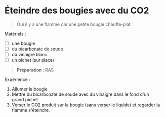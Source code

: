 # Éteindre des bougies avec du CO2

> Oui il y a une flamme car une petite bougie chauffe-plat

Matériels :

* [ ] une bougie
* [ ] du bicarbonate de soude
* [ ] du vinaigre blanc
* [ ] un pichet (sur place)

> **Préparation :** RAS

Expérience :

1. Allumer la bougie
2. Mettre du bicarbonate de soude avec du vinaigre dans le fond d'un grand pichet
3. Verser le CO2 produit sur la bougie (sans verser le liquide) et regarder la flamme s'éteindre.
